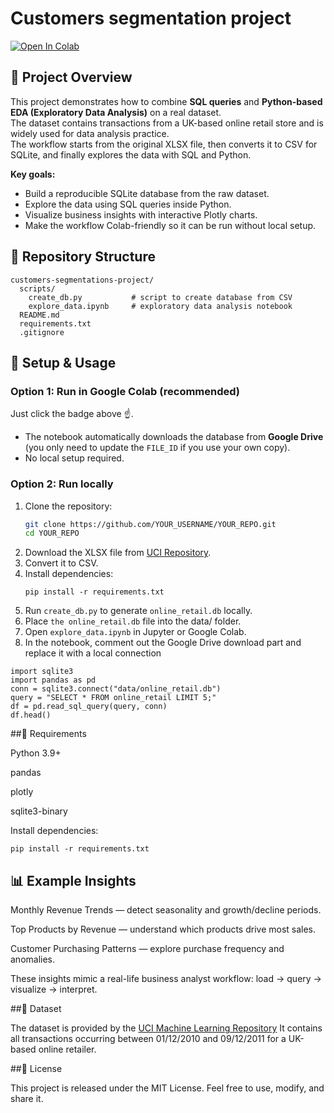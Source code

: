 # Сustomers segmentation project

[![Open In Colab](https://colab.research.google.com/assets/colab-badge.svg)](https://colab.research.google.com/github/Dimsohub/customers-segmentations-project/blob/main/scripts/explore_data.ipynb)

## 📌 Project Overview
This project demonstrates how to combine **SQL queries** and **Python-based EDA (Exploratory Data Analysis)** on a real dataset.  
The dataset contains transactions from a UK-based online retail store and is widely used for data analysis practice.  
The workflow starts from the original XLSX file, then converts it to CSV for SQLite, and finally explores the data with SQL and Python.

**Key goals:**
- Build a reproducible SQLite database from the raw dataset.
- Explore the data using SQL queries inside Python.
- Visualize business insights with interactive Plotly charts.
- Make the workflow Colab-friendly so it can be run without local setup.

## 📂 Repository Structure

```text
customers-segmentations-project/
  scripts/
    create_db.py           # script to create database from CSV
    explore_data.ipynb     # exploratory data analysis notebook
  README.md
  requirements.txt
  .gitignore
```

## 🔧 Setup & Usage

### Option 1: Run in Google Colab (recommended)
Just click the badge above ☝️.  
- The notebook automatically downloads the database from **Google Drive** (you only need to update the `FILE_ID` if you use your own copy).  
- No local setup required.

### Option 2: Run locally
1. Clone the repository:
   ```bash
   git clone https://github.com/YOUR_USERNAME/YOUR_REPO.git
   cd YOUR_REPO
   ```
2. Download the XLSX file from [UCI Repository](https://archive.ics.uci.edu/dataset/352/online+retail).  
3. Convert it to CSV.
4. Install dependencies:
   ```
   pip install -r requirements.txt
   ```
6. Run `create_db.py` to generate `online_retail.db` locally.
7. Place `the online_retail.db` file into the data/ folder. 
8. Open `explore_data.ipynb` in Jupyter or Google Colab.
9. In the notebook, comment out the Google Drive download part and replace it with a local connection
```
import sqlite3
import pandas as pd
conn = sqlite3.connect("data/online_retail.db")
query = "SELECT * FROM online_retail LIMIT 5;"
df = pd.read_sql_query(query, conn)
df.head()
```

##🔧 Requirements

Python 3.9+

pandas

plotly

sqlite3-binary

Install dependencies:
```
pip install -r requirements.txt
```
## 📊 Example Insights

Monthly Revenue Trends — detect seasonality and growth/decline periods.

Top Products by Revenue — understand which products drive most sales.

Customer Purchasing Patterns — explore purchase frequency and anomalies.

These insights mimic a real-life business analyst workflow: load → query → visualize → interpret.

##📑 Dataset

The dataset is provided by the [UCI Machine Learning Repository](https://archive.ics.uci.edu/dataset/352/online+retail?utm_source=chatgpt.com)
It contains all transactions occurring between 01/12/2010 and 09/12/2011 for a UK-based online retailer.

##📜 License

This project is released under the MIT License.
Feel free to use, modify, and share it.
